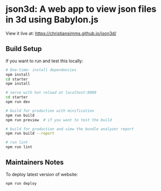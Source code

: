 # json3d: A web app to view json files in 3d using Babylon.js

View it live at: https://christiansimms.github.io/json3d/

## Build Setup

If you want to run and test this locally:

``` bash
# One-time: install dependencies
npm install
cd starter
npm install

# serve with hot reload at localhost:8080
cd starter
npm run dev

# build for production with minification
npm run build
npm run preview  # if you want to test the build

# build for production and view the bundle analyzer report
npm run build --report

# run lint
npm run lint
```

## Maintainers Notes

To deploy latest version of website:

``` bash
npm run deploy
```